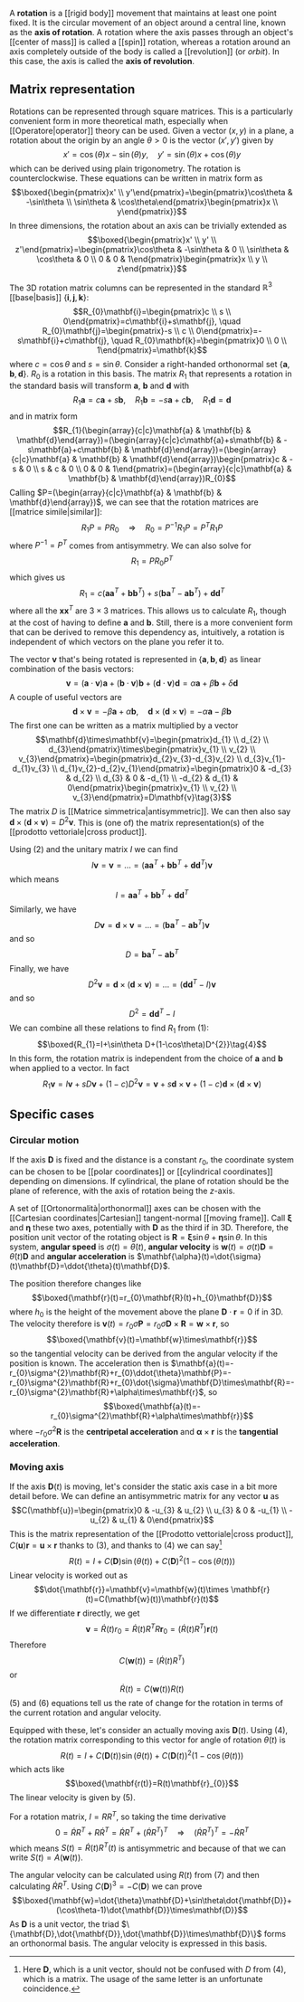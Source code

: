 A **rotation** is a [[rigid body]] movement that maintains at least one point fixed. It is the circular movement of an object around a central line, known as the **axis of rotation**. A rotation where the axis passes through an object's [[center of mass]] is called a [[spin]] rotation, whereas a rotation around an axis completely outside of the body is called a [[revolution]] (or *orbit*). In this case, the axis is called the **axis of revolution**.
## Matrix representation
Rotations can be represented through square matrices. This is a particularly convenient form in more theoretical math, especially when [[Operatore|operator]] theory can be used. Given a vector $(x,y)$ in a plane, a rotation about the origin by an angle $\theta>0$ is the vector $(x',y')$ given by
$$x'=\cos(\theta)x-\sin(\theta)y, \quad y'=\sin(\theta)x+\cos(\theta)y$$
which can be derived using plain trigonometry. The rotation is counterclockwise. These equations can be written in matrix form as
$$\boxed{\begin{pmatrix}x' \\ y'\end{pmatrix}=\begin{pmatrix}\cos\theta & -\sin\theta \\ \sin\theta & \cos\theta\end{pmatrix}\begin{pmatrix}x \\ y\end{pmatrix}}$$
In three dimensions, the rotation about an axis can be trivially extended as
$$\boxed{\begin{pmatrix}x' \\ y' \\ z'\end{pmatrix}=\begin{pmatrix}\cos\theta & -\sin\theta & 0 \\ \sin\theta & \cos\theta & 0 \\ 0 & 0 & 1\end{pmatrix}\begin{pmatrix}x \\ y \\ z\end{pmatrix}}$$

The 3D rotation matrix columns can be represented in the standard $\mathbb{R}^{3}$ [[base|basis]] $\{\mathbf{i},\mathbf{j},\mathbf{k}\}$:
$$R_{0}\mathbf{i}=\begin{pmatrix}c \\ s \\ 0\end{pmatrix}=c\mathbf{i}+s\mathbf{j}, \quad R_{0}\mathbf{j}=\begin{pmatrix}-s \\ c \\ 0\end{pmatrix}=-s\mathbf{i}+c\mathbf{j}, \quad R_{0}\mathbf{k}=\begin{pmatrix}0 \\ 0 \\ 1\end{pmatrix}=\mathbf{k}$$
where $c=\cos\theta$ and $s=\sin\theta$. Consider a right-handed orthonormal set $\{\mathbf{a},\mathbf{b},\mathbf{d}\}$. $R_{0}$ is a rotation in this basis. The matrix $R_{1}$ that represents a rotation in the standard basis will transform $\mathbf{a}$, $\mathbf{b}$ and $\mathbf{d}$ with
$$R_{1}\mathbf{a}=c\mathbf{a}+s\mathbf{b}, \quad R_{1}\mathbf{b}=-s\mathbf{a}+c\mathbf{b}, \quad R_{1}\mathbf{d}=\mathbf{d}$$
and in matrix form
$$R_{1}(\begin{array}{c|c}\mathbf{a} & \mathbf{b} & \mathbf{d}\end{array})=(\begin{array}{c|c}c\mathbf{a}+s\mathbf{b} & -s\mathbf{a}+c\mathbf{b} & \mathbf{d}\end{array})=(\begin{array}{c|c}\mathbf{a} & \mathbf{b} & \mathbf{d}\end{array})\begin{pmatrix}c & -s & 0 \\ s & c & 0 \\ 0 & 0 & 1\end{pmatrix}=(\begin{array}{c|c}\mathbf{a} & \mathbf{b} & \mathbf{d}\end{array})R_{0}$$
Calling $P=(\begin{array}{c|c}\mathbf{a} & \mathbf{b} & \mathbf{d}\end{array})$, we can see that the rotation matrices are [[matrice simile|similar]]:
$$R_{1}P=PR_{0} \quad \Rightarrow \quad R_{0}=P^{-1}R_{1}P=P^{T}R_{1}P$$
where $P^{-1}=P^{T}$ comes from antisymmetry. We can also solve for
$$R_{1}=PR_{0}P^{T}$$
which gives us
$$R_{1}=c(\mathbf{a}\mathbf{a}^{T}+\mathbf{b}\mathbf{b}^{T})+s(\mathbf{b}\mathbf{a}^{T}-\mathbf{a}\mathbf{b}^{T})+\mathbf{d}\mathbf{d}^{T}\tag{1}$$
where all the $\mathbf{x}\mathbf{x}^{T}$ are $3\times3$ matrices. This allows us to calculate $R_{1}$, though at the cost of having to define $\mathbf{a}$ and $\mathbf{b}$. Still, there is a more convenient form that can be derived to remove this dependency as, intuitively, a rotation is independent of which vectors on the plane you refer it to.

The vector $\mathbf{v}$ that's being rotated is represented in $\{\mathbf{a},\mathbf{b},\mathbf{d}\}$ as linear combination of the basis vectors:
$$\mathbf{v}=(\mathbf{a}\cdot \mathbf{v})\mathbf{a}+(\mathbf{b}\cdot\mathbf{v})\mathbf{b}+(\mathbf{d}\cdot\mathbf{v})\mathbf{d}=\alpha\mathbf{a}+\beta\mathbf{b}+\delta\mathbf{d}\tag{2}$$
A couple of useful vectors are
$$\mathbf{d}\times\mathbf{v}=-\beta\mathbf{a}+\alpha\mathbf{b}, \quad \mathbf{d}\times(\mathbf{d}\times\mathbf{v})=-\alpha\mathbf{a}-\beta\mathbf{b}$$
The first one can be written as a matrix multiplied by a vector
$$\mathbf{d}\times\mathbf{v}=\begin{pmatrix}d_{1} \\ d_{2} \\ d_{3}\end{pmatrix}\times\begin{pmatrix}v_{1} \\ v_{2} \\ v_{3}\end{pmatrix}=\begin{pmatrix}d_{2}v_{3}-d_{3}v_{2} \\ d_{3}v_{1}-d_{1}v_{3} \\ d_{1}v_{2}-d_{2}v_{1}\end{pmatrix}=\begin{pmatrix}0 & -d_{3} & d_{2} \\ d_{3} & 0 & -d_{1} \\ -d_{2} & d_{1} & 0\end{pmatrix}\begin{pmatrix}v_{1} \\ v_{2} \\ v_{3}\end{pmatrix}=D\mathbf{v}\tag{3}$$
The matrix $D$ is [[Matrice simmetrica|antisymmetric]]. We can then also say $\mathbf{d}\times(\mathbf{d}\times\mathbf{v})=D^{2}\mathbf{v}$. This is (one of) the matrix representation(s) of the [[prodotto vettoriale|cross product]].

Using $(2)$ and the unitary matrix $I$ we can find
$$I\mathbf{v}=\mathbf{v}=\ldots=(\mathbf{a}\mathbf{a}^{T}+\mathbf{b}\mathbf{b}^{T}+\mathbf{d}\mathbf{d}^{T})\mathbf{v}$$
which means
$$I=\mathbf{a}\mathbf{a}^{T}+\mathbf{b}\mathbf{b}^{T}+\mathbf{d}\mathbf{d}^{T}$$
Similarly, we have
$$D\mathbf{v}=\mathbf{d}\times\mathbf{v}=\ldots=(\mathbf{b}\mathbf{a}^{T}-\mathbf{a}\mathbf{b}^{T})\mathbf{v}$$
and so
$$D=\mathbf{b}\mathbf{a}^{T}-\mathbf{a}\mathbf{b}^{T}$$
Finally, we have
$$D^{2}\mathbf{v}=\mathbf{d}\times(\mathbf{d}\times\mathbf{v})=\ldots=(\mathbf{d}\mathbf{d}^{T}-I)\mathbf{v}$$
and so
$$D^{2}=\mathbf{d}\mathbf{d}^{T}-I$$
We can combine all these relations to find $R_{1}$ from $(1)$:
$$\boxed{R_{1}=I+\sin\theta D+(1-\cos\theta)D^{2}}\tag{4}$$
In this form, the rotation matrix is independent from the choice of $\mathbf{a}$ and $\mathbf{b}$ when applied to a vector. In fact
$$R_{1}\mathbf{v}=I\mathbf{v}+sD\mathbf{v}+(1-c)D^{2}\mathbf{v}=\mathbf{v}+s\mathbf{d}\times\mathbf{v}+(1-c)\mathbf{d}\times(\mathbf{d}\times\mathbf{v})$$
## Specific cases
### Circular motion
If the axis $\mathbf{D}$ is fixed and the distance is a constant $r_{0}$, the coordinate system can be chosen to be [[polar coordinates]] or [[cylindrical coordinates]] depending on dimensions. If cylindrical, the plane of rotation should be the plane of reference, with the axis of rotation being the $z$-axis.

A set of [[Ortonormalità|orthonormal]] axes can be chosen with the [[Cartesian coordinates|Cartesian]] tangent-normal [[moving frame]]. Call $\mathbf{\xi}$ and $\mathbf{\eta}$ these two axes, potentially with $\mathbf{D}$ as the third if in 3D. Therefore, the position unit vector of the rotating object is $\mathbf{R}=\mathbf{\xi}\sin\theta+\mathbf{\eta}\sin\theta$. In this system, **angular speed** is $\sigma(t)=\dot{\theta}(t)$, **angular velocity** is $\mathbf{w}(t)=\sigma(t)\mathbf{D}=\dot{\theta}(t)\mathbf{D}$ and **angular acceleration** is $\mathbf{\alpha}(t)=\dot{\sigma}(t)\mathbf{D}=\ddot{\theta}(t)\mathbf{D}$.

The position therefore changes like
$$\boxed{\mathbf{r}(t)=r_{0}\mathbf{R}(t)+h_{0}\mathbf{D}}$$
where $h_{0}$ is the height of the movement above the plane $\mathbf{D}\cdot\mathbf{r}=0$ if in 3D. The velocity therefore is $\mathbf{v}(t)=r_{0}\sigma\mathbf{P}=r_{0}\sigma\mathbf{D}\times\mathbf{R}=\mathbf{w}\times\mathbf{r}$, so
$$\boxed{\mathbf{v}(t)=\mathbf{w}\times\mathbf{r}}$$
so the tangential velocity can be derived from the angular velocity if the position is known. The acceleration then is $\mathbf{a}(t)=-r_{0}\sigma^{2}\mathbf{R}+r_{0}\ddot{\theta}\mathbf{P}=-r_{0}\sigma^{2}\mathbf{R}+r_{0}\dot{\sigma}\mathbf{D}\times\mathbf{R}=-r_{0}\sigma^{2}\mathbf{R}+\alpha\times\mathbf{r}$, so
$$\boxed{\mathbf{a}(t)=-r_{0}\sigma^{2}\mathbf{R}+\alpha\times\mathbf{r}}$$
where $-r_{0}\sigma^{2}\mathbf{R}$ is the **centripetal acceleration** and $\mathbf{\alpha}\times\mathbf{r}$ is the **tangential acceleration**.
### Moving axis
If the axis $\mathbf{D}(t)$ is moving, let's consider the static axis case in a bit more detail before. We can define an antisymmetric matrix for any vector $\mathbf{u}$ as
$$C(\mathbf{u})=\begin{pmatrix}0 & -u_{3} & u_{2} \\ u_{3} & 0 & -u_{1} \\ -u_{2} & u_{1} & 0\end{pmatrix}$$
This is the matrix representation of the [[Prodotto vettoriale|cross product]], $C(\mathbf{u})\mathbf{r}=\mathbf{u}\times\mathbf{r}$ thanks to $(3)$, and thanks to $(4)$ we can say[^1]
$$R(t)=I+C(\mathbf{D})\sin(\theta(t))+C(\mathbf{D})^{2}(1-\cos(\theta(t)))$$
Linear velocity is worked out as
$$\dot{\mathbf{r}}=\mathbf{v}=\mathbf{w}(t)\times \mathbf{r}(t)=C(\mathbf{w}(t))\mathbf{r}(t)$$
If we differentiate $\mathbf{r}$ directly, we get
$$\mathbf{v}=\dot{R}(t)r_{0}=\dot{R}(t)R^{T}R\mathbf{r}_{0}=(\dot{R}(t)R^{T})\mathbf{r}(t)\tag{5}$$
Therefore
$$C(\mathbf{w}(t))=(\dot{R}(t)R^{T})$$
or
$$\dot{R}(t)=C(\mathbf{w}(t))R(t)\tag{6}$$
$(5)$ and $(6)$ equations tell us the rate of change for the rotation in terms of the current rotation and angular velocity.

Equipped with these, let's consider an actually moving axis $\mathbf{D}(t)$. Using $(4)$, the rotation matrix corresponding to this vector for angle of rotation $\theta(t)$ is
$$R(t)=I+C(\mathbf{D}(t))\sin(\theta(t))+C(\mathbf{D}(t))^{2}(1-\cos(\theta(t)))\tag{7}$$
which acts like
$$\boxed{\mathbf{r(t)}=R(t)\mathbf{r}_{0}}$$
The linear velocity is given by $(5)$.

For a rotation matrix, $I=RR^{T}$, so taking the time derivative
$$0=\dot{R}R^{T}+R\dot{R}^{T}=\dot{R}R^{T}+(\dot{R}R^{T})^{T} \quad \Rightarrow \quad(\dot{R}R^{T})^{T}=-\dot{R}R^{T}$$
which means $S(t)=\dot{R}(t)R^{T}(t)$ is antisymmetric and because of that we can write $S(t)=A(\mathbf{w}(t))$.

The angular velocity can be calculated using $R(t)$ from $(7)$ and then calculating $\dot{R}R^{T}$. Using $C(\mathbf{D})^{3}=-C(\mathbf{D})$ we can prove
$$\boxed{\mathbf{w}=\dot{\theta}\mathbf{D}+\sin\theta\dot{\mathbf{D}}+(\cos\theta-1)\dot{\mathbf{D}}\times\mathbf{D}}$$
As $\mathbf{D}$ is a unit vector, the triad $\{\mathbf{D},\dot{\mathbf{D}},\dot{\mathbf{D}}\times\mathbf{D}\}$ forms an orthonormal basis. The angular velocity is expressed in this basis.

[^1]: Here $\mathbf{D}$, which is a unit vector, should not be confused with $D$ from $(4)$, which is a matrix. The usage of the same letter is an unfortunate coincidence.